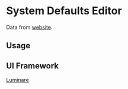 # System Defaults Editor

Data from [website](https://macos-defaults.com/).

## Usage



## UI Framework

[Luminare](https://github.com/MrKai77/Luminare/tree/loop-1.2.0)
